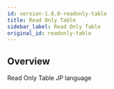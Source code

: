 ```yaml
---
id: version-1.8.0-readonly-table
title: Read Only Table
sidebar_label: Read Only Table
original_id: readonly-table
---
```


## Overview

Read Only Table JP language
